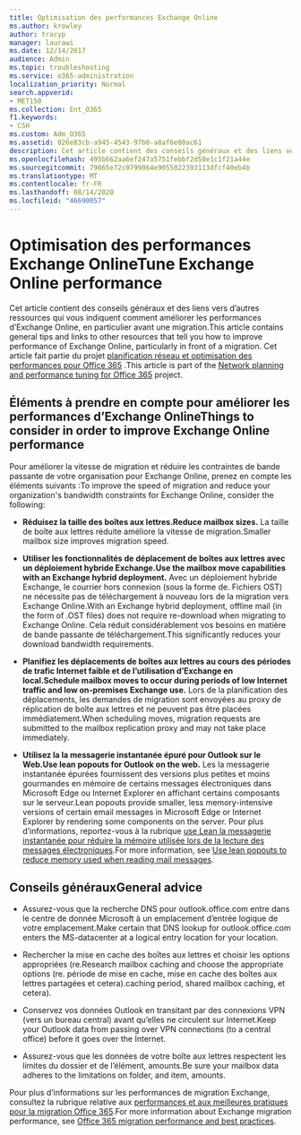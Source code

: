 ```yaml
---
title: Optimisation des performances Exchange Online
ms.author: krowley
author: tracyp
manager: laurawi
ms.date: 12/14/2017
audience: Admin
ms.topic: troubleshooting
ms.service: o365-administration
localization_priority: Normal
search.appverid:
- MET150
ms.collection: Ent_O365
f1.keywords:
- CSH
ms.custom: Adm_O365
ms.assetid: 026e83cb-a945-4543-97b0-a8af6e80ac61
description: Cet article contient des conseils généraux et des liens vers d’autres ressources qui vous indiquent comment améliorer les performances d’Exchange Online.
ms.openlocfilehash: 495b662aa6ef247a5751febbf2d50e1c1f21a44e
ms.sourcegitcommit: 79065e72c0799064e9055022393113dfcf40eb4b
ms.translationtype: MT
ms.contentlocale: fr-FR
ms.lasthandoff: 08/14/2020
ms.locfileid: "46690057"
---
```

# <a name="tune-exchange-online-performance"></a><span data-ttu-id="9801f-103">Optimisation des performances Exchange Online</span><span class="sxs-lookup"><span data-stu-id="9801f-103">Tune Exchange Online performance</span></span>

<span data-ttu-id="9801f-104">Cet article contient des conseils généraux et des liens vers d’autres ressources qui vous indiquent comment améliorer les performances d’Exchange Online, en particulier avant une migration.</span><span class="sxs-lookup"><span data-stu-id="9801f-104">This article contains general tips and links to other resources that tell you how to improve performance of Exchange Online, particularly in front of a migration.</span></span> <span data-ttu-id="9801f-105">Cet article fait partie du projet [planification réseau et optimisation des performances pour Office 365](https://aka.ms/tune) .</span><span class="sxs-lookup"><span data-stu-id="9801f-105">This article is part of the [Network planning and performance tuning for Office 365](https://aka.ms/tune) project.</span></span>
   
## <a name="things-to-consider-in-order-to-improve-exchange-online-performance"></a><span data-ttu-id="9801f-106">Éléments à prendre en compte pour améliorer les performances d’Exchange Online</span><span class="sxs-lookup"><span data-stu-id="9801f-106">Things to consider in order to improve Exchange Online performance</span></span>

<span data-ttu-id="9801f-107">Pour améliorer la vitesse de migration et réduire les contraintes de bande passante de votre organisation pour Exchange Online, prenez en compte les éléments suivants :</span><span class="sxs-lookup"><span data-stu-id="9801f-107">To improve the speed of migration and reduce your organization's bandwidth constraints for Exchange Online, consider the following:</span></span>
  
- <span data-ttu-id="9801f-108">**Réduisez la taille des boîtes aux lettres.**</span><span class="sxs-lookup"><span data-stu-id="9801f-108">**Reduce mailbox sizes.**</span></span> <span data-ttu-id="9801f-109">La taille de boîte aux lettres réduite améliore la vitesse de migration.</span><span class="sxs-lookup"><span data-stu-id="9801f-109">Smaller mailbox size improves migration speed.</span></span> 
    
- <span data-ttu-id="9801f-110">**Utiliser les fonctionnalités de déplacement de boîtes aux lettres avec un déploiement hybride Exchange.**</span><span class="sxs-lookup"><span data-stu-id="9801f-110">**Use the mailbox move capabilities with an Exchange hybrid deployment.**</span></span> <span data-ttu-id="9801f-111">Avec un déploiement hybride Exchange, le courrier hors connexion (sous la forme de. Fichiers OST) ne nécessite pas de téléchargement à nouveau lors de la migration vers Exchange Online.</span><span class="sxs-lookup"><span data-stu-id="9801f-111">With an Exchange hybrid deployment, offline mail (in the form of .OST files) does not require re-download when migrating to Exchange Online.</span></span> <span data-ttu-id="9801f-112">Cela réduit considérablement vos besoins en matière de bande passante de téléchargement.</span><span class="sxs-lookup"><span data-stu-id="9801f-112">This significantly reduces your download bandwidth requirements.</span></span> 
    
- <span data-ttu-id="9801f-113">**Planifiez les déplacements de boîtes aux lettres au cours des périodes de trafic Internet faible et de l’utilisation d’Exchange en local.**</span><span class="sxs-lookup"><span data-stu-id="9801f-113">**Schedule mailbox moves to occur during periods of low Internet traffic and low on-premises Exchange use.**</span></span> <span data-ttu-id="9801f-114">Lors de la planification des déplacements, les demandes de migration sont envoyées au proxy de réplication de boîte aux lettres et ne peuvent pas être placées immédiatement.</span><span class="sxs-lookup"><span data-stu-id="9801f-114">When scheduling moves, migration requests are submitted to the mailbox replication proxy and may not take place immediately.</span></span> 
    
- <span data-ttu-id="9801f-115">**Utilisez la la messagerie instantanée épuré pour Outlook sur le Web.**</span><span class="sxs-lookup"><span data-stu-id="9801f-115">**Use lean popouts for Outlook on the web.**</span></span> <span data-ttu-id="9801f-116">Les la messagerie instantanée épurées fournissent des versions plus petites et moins gourmandes en mémoire de certains messages électroniques dans Microsoft Edge ou Internet Explorer en affichant certains composants sur le serveur.</span><span class="sxs-lookup"><span data-stu-id="9801f-116">Lean popouts provide smaller, less memory-intensive versions of certain email messages in Microsoft Edge or Internet Explorer by rendering some components on the server.</span></span> <span data-ttu-id="9801f-117">Pour plus d’informations, reportez-vous à la rubrique [use Lean la messagerie instantanée pour réduire la mémoire utilisée lors de la lecture des messages électroniques](https://support.office.com/article/a6d6ba01-2562-4c3d-a8f1-78748dd506cf).</span><span class="sxs-lookup"><span data-stu-id="9801f-117">For more information, see [Use lean popouts to reduce memory used when reading mail messages](https://support.office.com/article/a6d6ba01-2562-4c3d-a8f1-78748dd506cf).</span></span>


## <a name="general-advice"></a><span data-ttu-id="9801f-118">Conseils généraux</span><span class="sxs-lookup"><span data-stu-id="9801f-118">General advice</span></span>

- <span data-ttu-id="9801f-119">Assurez-vous que la recherche DNS pour outlook.office.com entre dans le centre de donnée Microsoft à un emplacement d’entrée logique de votre emplacement.</span><span class="sxs-lookup"><span data-stu-id="9801f-119">Make certain that DNS lookup for outlook.office.com enters the MS-datacenter at a logical entry location for your location.</span></span>

- <span data-ttu-id="9801f-120">Rechercher la mise en cache des boîtes aux lettres et choisir les options appropriées (re.</span><span class="sxs-lookup"><span data-stu-id="9801f-120">Research mailbox caching and choose the appropriate options (re.</span></span> <span data-ttu-id="9801f-121">période de mise en cache, mise en cache des boîtes aux lettres partagées et cetera).</span><span class="sxs-lookup"><span data-stu-id="9801f-121">caching period, shared mailbox caching, et cetera).</span></span>

- <span data-ttu-id="9801f-122">Conservez vos données Outlook en transitant par des connexions VPN (vers un bureau central) avant qu’elles ne circulent sur Internet.</span><span class="sxs-lookup"><span data-stu-id="9801f-122">Keep your Outlook data from passing over VPN connections (to a central office) before it goes over the Internet.</span></span>

- <span data-ttu-id="9801f-123">Assurez-vous que les données de votre boîte aux lettres respectent les limites du dossier et de l’élément, amounts.</span><span class="sxs-lookup"><span data-stu-id="9801f-123">Be sure your mailbox data adheres to the limitations on folder, and item, amounts.</span></span>
    
<span data-ttu-id="9801f-124">Pour plus d’informations sur les performances de migration Exchange, consultez la rubrique relative aux [performances et aux meilleures pratiques pour la migration Office 365](https://support.office.com/article/d9acb371-fd6c-4c14-aa8e-db5cbe39aa57).</span><span class="sxs-lookup"><span data-stu-id="9801f-124">For more information about Exchange migration performance, see [Office 365 migration performance and best practices](https://support.office.com/article/d9acb371-fd6c-4c14-aa8e-db5cbe39aa57).</span></span>
  

